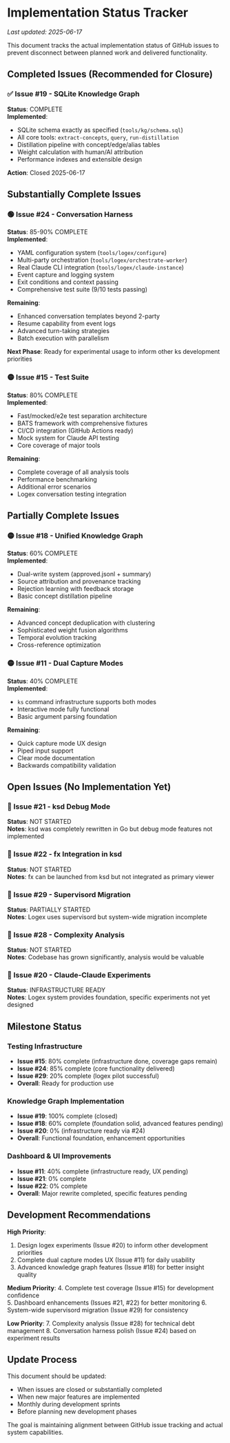 # Implementation Status Tracker

*Last updated: 2025-06-17*

This document tracks the actual implementation status of GitHub issues to prevent disconnect between planned work and delivered functionality.

## Completed Issues (Recommended for Closure)

### ✅ Issue #19 - SQLite Knowledge Graph
**Status**: COMPLETE  
**Implemented**: 
- SQLite schema exactly as specified (`tools/kg/schema.sql`)
- All core tools: `extract-concepts`, `query`, `run-distillation`
- Distillation pipeline with concept/edge/alias tables
- Weight calculation with human/AI attribution
- Performance indexes and extensible design

**Action**: Closed 2025-06-17

## Substantially Complete Issues

### 🟢 Issue #24 - Conversation Harness  
**Status**: 85-90% COMPLETE  
**Implemented**:
- YAML configuration system (`tools/logex/configure`)
- Multi-party orchestration (`tools/logex/orchestrate-worker`)
- Real Claude CLI integration (`tools/logex/claude-instance`)
- Event capture and logging system
- Exit conditions and context passing
- Comprehensive test suite (9/10 tests passing)

**Remaining**:
- Enhanced conversation templates beyond 2-party
- Resume capability from event logs
- Advanced turn-taking strategies
- Batch execution with parallelism

**Next Phase**: Ready for experimental usage to inform other ks development priorities

### 🟡 Issue #15 - Test Suite
**Status**: 80% COMPLETE  
**Implemented**:
- Fast/mocked/e2e test separation architecture
- BATS framework with comprehensive fixtures
- CI/CD integration (GitHub Actions ready)
- Mock system for Claude API testing
- Core coverage of major tools

**Remaining**:
- Complete coverage of all analysis tools
- Performance benchmarking
- Additional error scenarios
- Logex conversation testing integration

## Partially Complete Issues

### 🟡 Issue #18 - Unified Knowledge Graph
**Status**: 60% COMPLETE  
**Implemented**:
- Dual-write system (approved.jsonl + summary)
- Source attribution and provenance tracking
- Rejection learning with feedback storage
- Basic concept distillation pipeline

**Remaining**:
- Advanced concept deduplication with clustering
- Sophisticated weight fusion algorithms
- Temporal evolution tracking
- Cross-reference optimization

### 🟡 Issue #11 - Dual Capture Modes
**Status**: 40% COMPLETE  
**Implemented**:
- `ks` command infrastructure supports both modes
- Interactive mode fully functional
- Basic argument parsing foundation

**Remaining**:
- Quick capture mode UX design
- Piped input support
- Clear mode documentation
- Backwards compatibility validation

## Open Issues (No Implementation Yet)

### 🔴 Issue #21 - ksd Debug Mode
**Status**: NOT STARTED  
**Notes**: ksd was completely rewritten in Go but debug mode features not implemented

### 🔴 Issue #22 - fx Integration in ksd
**Status**: NOT STARTED  
**Notes**: fx can be launched from ksd but not integrated as primary viewer

### 🔴 Issue #29 - Supervisord Migration
**Status**: PARTIALLY STARTED  
**Notes**: Logex uses supervisord but system-wide migration incomplete

### 🔴 Issue #28 - Complexity Analysis
**Status**: NOT STARTED  
**Notes**: Codebase has grown significantly, analysis would be valuable

### 🔴 Issue #20 - Claude-Claude Experiments
**Status**: INFRASTRUCTURE READY  
**Notes**: Logex system provides foundation, specific experiments not yet designed

## Milestone Status

### Testing Infrastructure
- **Issue #15**: 80% complete (infrastructure done, coverage gaps remain)
- **Issue #24**: 85% complete (core functionality delivered)  
- **Issue #29**: 20% complete (logex pilot successful)
- **Overall**: Ready for production use

### Knowledge Graph Implementation  
- **Issue #19**: 100% complete (closed)
- **Issue #18**: 60% complete (foundation solid, advanced features pending)
- **Issue #20**: 0% (infrastructure ready via #24)
- **Overall**: Functional foundation, enhancement opportunities

### Dashboard & UI Improvements
- **Issue #11**: 40% complete (infrastructure ready, UX pending)
- **Issue #21**: 0% complete
- **Issue #22**: 0% complete  
- **Overall**: Major rewrite completed, specific features pending

## Development Recommendations

**High Priority**: 
1. Design logex experiments (Issue #20) to inform other development priorities
2. Complete dual capture modes UX (Issue #11) for daily usability
3. Advanced knowledge graph features (Issue #18) for better insight quality

**Medium Priority**:
4. Complete test coverage (Issue #15) for development confidence  
5. Dashboard enhancements (Issues #21, #22) for better monitoring
6. System-wide supervisord migration (Issue #29) for consistency

**Low Priority**:
7. Complexity analysis (Issue #28) for technical debt management
8. Conversation harness polish (Issue #24) based on experiment results

## Update Process

This document should be updated:
- When issues are closed or substantially completed
- When new major features are implemented
- Monthly during development sprints
- Before planning new development phases

The goal is maintaining alignment between GitHub issue tracking and actual system capabilities.